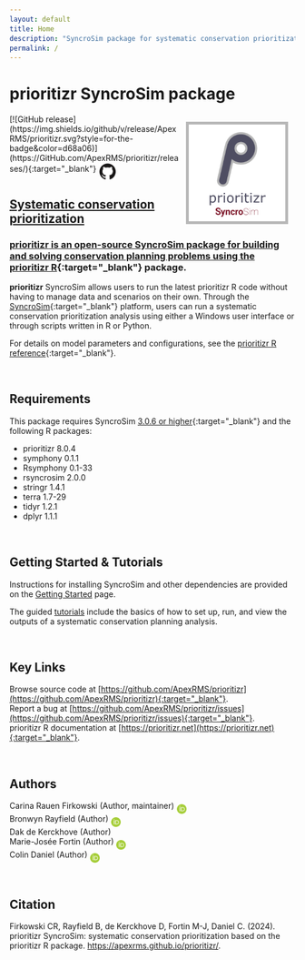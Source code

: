 ```yaml
---
layout: default
title: Home
description: "SyncroSim package for systematic conservation prioritization"
permalink: /
---
```


# **prioritizr** SyncroSim package
<img align="right" style="padding: 13px" width="180" src="assets/images/logo/prioritizr - Sticker.png">
[![GitHub release](https://img.shields.io/github/v/release/ApexRMS/prioritizr.svg?style=for-the-badge&color=d68a06)](https://GitHub.com/ApexRMS/prioritizr/releases/){:target="_blank"}    <a href="https://github.com/ApexRMS/prioritizr" target="_blank"><img align="middle" style="padding: 1px" width="30" src="assets/images/logo/github.png">
<br>

## Systematic conservation prioritization 

### **prioritizr** is an open-source SyncroSim package for building and solving conservation planning problems using the [prioritizr R](https://prioritizr.net/){:target="_blank"} package.

**prioritizr** SyncroSim allows users to run the latest prioritizr R code without having to manage data and scenarios on their own. Through the [SyncroSim](https://syncrosim.com){:target="_blank"} platform, users can run a systematic conservation prioritization analysis using either a Windows user interface or through scripts written in R or Python. 

For details on model parameters and configurations, see the [prioritizr R reference](https://prioritizr.net/reference/index.html){:target="_blank"}.

<br>

## Requirements

This package requires SyncroSim [3.0.6 or higher](https://syncrosim.com/download){:target="_blank"} and the following R packages:
- prioritizr 8.0.4
- symphony 0.1.1
- Rsymphony 0.1-33
- rsyncrosim 2.0.0
- stringr 1.4.1
- terra 1.7-29
- tidyr 1.2.1
- dplyr 1.1.1 

<br>

## Getting Started & Tutorials

Instructions for installing SyncroSim and other dependencies are provided on the [Getting Started](https://apexrms.github.io/prioritizr/getting_started.html) page.

The guided [tutorials](https://apexrms.github.io/prioritizr/tutorials.html) include the basics of how to set up, run, and view the outputs of a systematic conservation planning analysis.

<br>

## Key Links

Browse source code at
[https://github.com/ApexRMS/prioritizr](https://github.com/ApexRMS/prioritizr){:target="_blank"}. <br>
Report a bug at
[https://github.com/ApexRMS/prioritizr/issues](https://github.com/ApexRMS/prioritizr/issues){:target="_blank"}. <br>
prioritizr R documentation at [https://prioritizr.net](https://prioritizr.net){:target="_blank"}. <br>

<br>

## Authors

Carina Rauen Firkowski (Author, maintainer) <a href="https://orcid.org/0000-0003-0540-9529" target="_blank"><img align="middle" style="padding: 0.5px" width="17" src="assets/images/ORCID.png"></a>
<br>
Bronwyn Rayfield (Author) <a href="https://orcid.org/0000-0003-1768-1300" target="_blank"><img align="middle" style="padding: 0.5px" width="17" src="assets/images/ORCID.png"></a>
<br>
Dak de Kerckhove (Author)
<br>
Marie-Josée Fortin (Author) <a href="https://orcid.org/0000-0002-9935-1366" target="_blank"><img align="middle" style="padding: 0.5px" width="17" src="assets/images/ORCID.png"></a>
<br>
Colin Daniel (Author) <a href="https://orcid.org/0000-0001-7367-2041" target="_blank"><img align="middle" style="padding: 0.5px" width="17" src="assets/images/ORCID.png"></a>

<br>

## Citation

Firkowski CR, Rayfield B, de Kerckhove D, Fortin M-J, Daniel C. (2024). prioritizr SyncroSim: systematic conservation prioritization based on the prioritizr R package. https://apexrms.github.io/prioritizr/.

<br>